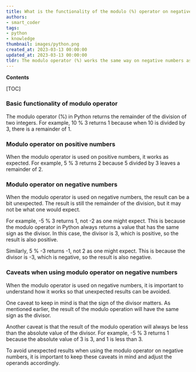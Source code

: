 ```yaml
---
title: What is the functionality of the modulo (%) operator on negative numbers in python?
authors:
- smart_coder
tags:
- python
- knowledge
thumbnail: images/python.png
created_at: 2023-03-13 00:00:00
updated_at: 2023-03-13 00:00:00
tldr: The modulo operator (%) works the same way on negative numbers as it does on positive numbers, returning the remainder after division.
---
```


**Contents**

[TOC]

### Basic functionality of modulo operator

The modulo operator (%) in Python returns the remainder of the division of two integers. For example, 10 % 3 returns 1 because when 10 is divided by 3, there is a remainder of 1. 

### Modulo operator on positive numbers

When the modulo operator is used on positive numbers, it works as expected. For example, 5 % 3 returns 2 because 5 divided by 3 leaves a remainder of 2.

### Modulo operator on negative numbers

When the modulo operator is used on negative numbers, the result can be a bit unexpected. The result is still the remainder of the division, but it may not be what one would expect.

For example, -5 % 3 returns 1, not -2 as one might expect. This is because the modulo operator in Python always returns a value that has the same sign as the divisor. In this case, the divisor is 3, which is positive, so the result is also positive.

Similarly, 5 % -3 returns -1, not 2 as one might expect. This is because the divisor is -3, which is negative, so the result is also negative.

### Caveats when using modulo operator on negative numbers

When the modulo operator is used on negative numbers, it is important to understand how it works so that unexpected results can be avoided.

One caveat to keep in mind is that the sign of the divisor matters. As mentioned earlier, the result of the modulo operation will have the same sign as the divisor.

Another caveat is that the result of the modulo operation will always be less than the absolute value of the divisor. For example, -5 % 3 returns 1 because the absolute value of 3 is 3, and 1 is less than 3.

To avoid unexpected results when using the modulo operator on negative numbers, it is important to keep these caveats in mind and adjust the operands accordingly.

